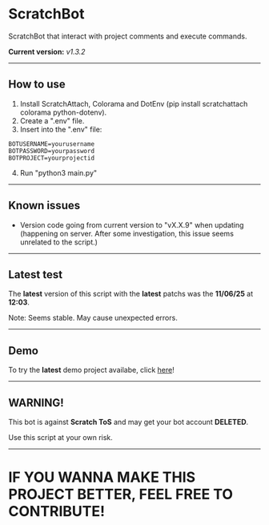 # ScratchBot
ScratchBot that interact with project comments and execute commands.

**Current version:** *v1.3.2*

---
## How to use
1. Install ScratchAttach, Colorama and DotEnv (pip install scratchattach colorama python-dotenv).
2. Create a ".env" file.
3. Insert into the ".env" file:
  ```
  BOTUSERNAME=yourusername
  BOTPASSWORD=yourpassword
  BOTPROJECT=yourprojectid
  ```
4. Run "python3 main.py"

---
## Known issues
- Version code going from current version to "vX.X.9" when updating (happening on server. After some investigation, this issue seems unrelated to the script.)

---
## Latest test
The **latest** version of this script with the **latest** patchs was the **11/06/25** at **12:03**.

Note: Seems stable. May cause unexpected errors.

---
## Demo
To try the **latest** demo project availabe, click [here](https://scratch.mit.edu/projects/1187767540/)!

---
## WARNING!
This bot is against **Scratch ToS** and may get your bot account **DELETED**.

Use this script at your own risk.

---
# IF YOU WANNA MAKE THIS PROJECT BETTER, FEEL FREE TO CONTRIBUTE!
